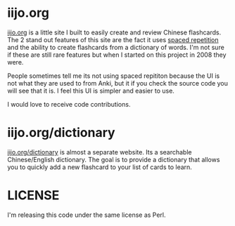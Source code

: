 iijo.org
=======

[iijo.org](http://iijo.org) is a little site I built to easily create and
review Chinese flashcards.  The 2 stand out features of this site are the fact
it uses [spaced repetition](http://en.wikipedia.org/wiki/Spaced_repetition) and
the ability to create flashcards from a dictionary of words.  I'm not sure if these
are still rare features but when I started on this project in 2008 they were.

People sometimes tell me its not using spaced repititon because the UI is not what
they are used to from Anki, but it if you check the source code you will see
that it is.  I feel this UI is simpler and easier to use.

I would love to receive code contributions.

iijo.org/dictionary
===================

[iijo.org/dictionary](http://iijo.org/dictionary) is almost a separate website.
Its a searchable Chinese/English dictionary.  The goal is to provide a
dictionary that allows you to quickly add a new flashcard to your list of cards
to learn.

LICENSE
=======

I'm releasing this code under the same license as Perl.
